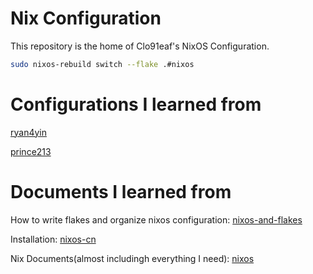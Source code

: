 # Nix Configuration

This repository is the home of Clo91eaf's NixOS Configuration.


```bash
sudo nixos-rebuild switch --flake .#nixos
```

# Configurations I learned from

[ryan4yin](https://github.com/ryan4yin/nix-config)

[prince213](https://github.com/Prince213/nix-config)

# Documents I learned from

How to write flakes and organize nixos configuration: [nixos-and-flakes](https://nixos-and-flakes.thiscute.world)

Installation: [nixos-cn](https://nixos-cn.org/)

Nix Documents(almost includingh everything I need): [nixos](https://nixos.org/learn/)
